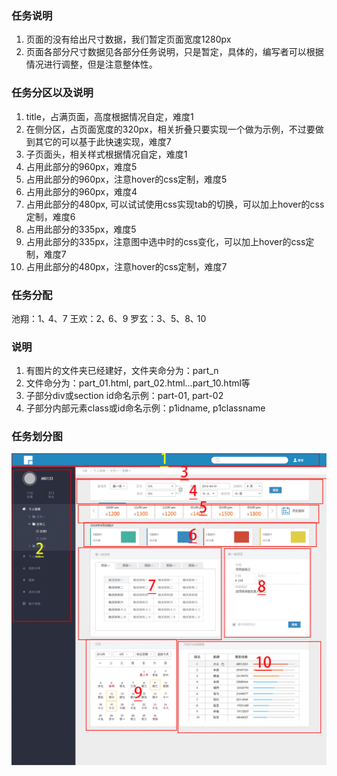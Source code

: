 ### 任务说明
1. 页面的没有给出尺寸数据，我们暂定页面宽度1280px
2. 页面各部分尺寸数据见各部分任务说明，只是暂定，具体的，编写者可以根据情况进行调整，但是注意整体性。

### 任务分区以及说明
1. title，占满页面，高度根据情况自定，难度1
2. 在侧分区，占页面宽度的320px，相关折叠只要实现一个做为示例，不过要做到其它的可以基于此快速实现，难度7
3. 子页面头，相关样式根据情况自定，难度1
4. 占用此部分的960px，难度5
5. 占用此部分的960px，注意hover的css定制，难度5
6. 占用此部分的960px，难度4
7. 占用此部分的480px, 可以试试使用css实现tab的切换，可以加上hover的css定制，难度6
8. 占用此部分的335px，难度5
9. 占用此部分的335px，注意图中选中时的css变化，可以加上hover的css定制，难度7
10. 占用此部分的480px，注意hover的css定制，难度7

### 任务分配
池翔：1､ 4、7
王欢：2､ 6、9
罗玄：3、5、8､ 10

### 说明
1. 有图片的文件夹已经建好，文件夹命分为：part_n
2. 文件命分为：part_01.html, part_02.html...part_10.html等
3. 子部分div或section id命名示例：part-01, part-02
4. 子部分内部元素class或id命名示例：p1idname, p1classname

### 任务划分图
![pic](./task.png)




